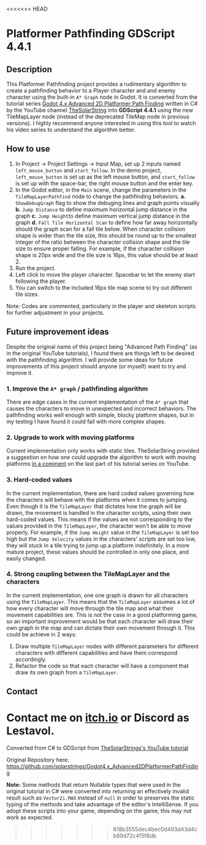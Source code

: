 <<<<<<< HEAD
# Platformer Pathfinding GDScript 4.4.1
## Description
This Platformer Pathfinding project provides a rudimentary algorithm to create a pathfinding behavior to a Player character and and enemy character using the built-in `A* Graph` node in Godot. It is converted from the tutorial series [Godot 4.x Advanced 2D Platformer Path Finding](https://youtube.com/playlist?list=PL6Ikt4l3NbVi_9_-TqX-JUsJ9nIFeYAFE&si=1pFHbTRJXprzpWVb) written in C# by the YouTube channel [TheSolarString](https://www.youtube.com/@TheSolarString)  into **GDScript 4.4.1** using the new TileMapLayer node (instead of the deprecated TileMap node in previous versions). I highly recommend anyone interested in using this tool to watch his video series to understand the algorithm better.


## How to use

 1. In Project -> Project Settings -> Input Map, set up 2 inputs named `left_mouse_button` and `start_follow`. In the demo project, `left_mouse_button` is set up as the left mouse button, and `start_follow` is set up with the space-bar, the right mouse button and the enter key.
 2. In the Godot editor, in the `Main` scene, change the parameters in the `TileMapLayerPathfind` node to change the pathfinding behaviors.
		 **a.** `ShowDebugGraph` flag to show the debuging lines and graph points visually
		 **b.** `Jump Distance` to define maximum horizontal jump distance in the graph
		 **c.** `Jump Height`to define maximum vertical jump distance in the graph
		 **d.** `Fall Tile Horizontal Scan` to define how far away horizontally should the graph scan for a fall tile below. When character collision shape is wider than the tile size, this should be round up to the smallest integer of the ratio between the character collision shape and the tile size to ensure proper falling. For example, if the character collision shape is 20px wide and the tile size is 16px, this value should be at least 2.
 3. Run the project.
 4. Left click to move the player character. Spacebar to let the enemy start following the player.
 5. You can switch to the included 16px tile map scene to try out different tile sizes.

Note: Codes are commented, particularly in the player and skeleton scripts for further adjustment in your projects.

## Future improvement ideas

Despite the original name of this project being "Advanced Path Finding" (as in the original YouTube tutorials), I found there are things left to be desired with the pathfinding algorithm. I will provide some ideas for future improvements of this project should anyone (or myself) want to try and improve it.

### 1. Improve the `A* graph` / pathfinding algorithm

There are edge cases in the current implementation of the `A* graph` that causes the characters to move in unexpected and incorrect behaviors. The pathfinding works well enough with simple, blocky platform shapes, but in my testing I have found it could fail with more complex shapes.

### 2. Upgrade to work with moving platforms
Current implementation only works with static tiles. TheSolarString provided a suggestion on how one could upgrade the algorithm to work with moving platforms [in a comment](https://www.youtube.com/watch?v=SRrLptMY5pk&lc=Ugx8H8oWT1MB_dQ_ePd4AaABAg.A2_v-qs3eo3A2bWogDpsVy) on the last part of his tutorial series on YouTube.
### 3. Hard-coded values
In the current implementation, there are hard coded values governing how the characters will behave with the platforms when it comes to jumping. Even though it is the `TileMapLayer` that dictates how the graph will be drawn, the movement is handled in the character scripts, using their own hard-coded values. This means if the values are not corresponding to the values provided in the `TileMapLayer`, the character won't be able to move properly. For example, if the `Jump Height` value in the `TileMapLayer` is set too high but the `Jump Velocity` values in the characters' scripts are set too low, they will stuck in a tile trying to jump up a platform indefinitely. In a more mature project, these values should be controlled in only one place, and easily changed.
### 4. Strong coupling between the TileMapLayer and the characters
In the current implementation, one one graph is drawn for all characters using the `TileMapLayer`. This means that the `TileMapLayer` assumes a lot of how every character will move through the tile map and what their movement capabilities are. This is not the case in a good platforming game, so an important improvement would be that each character will draw their own graph in the map and can dictate their own movement through it. This could be achieve in 2 ways:

 1. Draw multiple `TileMapLayer` nodes with different parameters for different characters with different capabilities and have them correspond accordingly.
 2. Refactor the code so that each character will have a component that draw its own graph from a `TileMapLayer`.

## Contact

Contact me on [itch.io](https://lestavol.itch.io/) or Discord as Lestavol.
=======
Converted from C# to GDScript from [TheSolarStrings's YouTube tutorial](https://www.youtube.com/watch?v=vcezKp0rYHI)

Original Repository here: https://github.com/solarstrings/Godot4.x_Advanced2DPlatformerPathFinding

**Note:** Some methods that return Nullable types that were used in the original tutorial in C# were converted into returning an effectively invalid result such as `Vector2i.MAX` instead of `null` 
in order to preserves the static typing of the methods and take advantage of the editor's IntelliSense. If you adopt these scripts into your game, depending on the game, this may not work as expected.
>>>>>>> 618b3555dec4bec0d493d43d4cb69d72c4f5f8db
